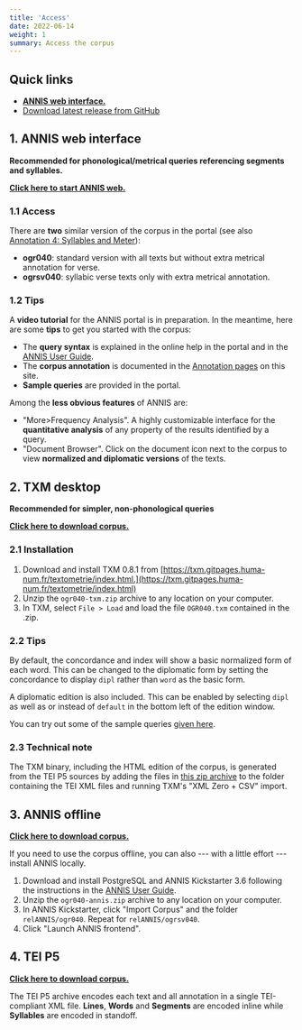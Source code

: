 ```yaml
---
title: 'Access'
date: 2022-06-14
weight: 1
summary: Access the corpus
---
```


## Quick links

+ [__ANNIS web interface.__](http://www.ogr-corpus.org/annis-gui-3.6.0)
+ [Download latest release from GitHub](https://github.com/rainsfordtm/ogr/releases)

## 1. ANNIS web interface

__Recommended for phonological/metrical queries referencing segments and syllables.__

[__Click here to start ANNIS web.__](http://www.ogr-corpus.org/annis-gui-3.6.0)

### 1.1 Access

There are __two__ similar version of the corpus in the portal (see also [Annotation 4: Syllables and Meter](/docs/annotation-sylls)):
+ __ogr040__: standard version with all texts but without extra metrical annotation for verse.
+ __ogrsv040__: syllabic verse texts only with extra metrical annotation.

### 1.2 Tips

A __video tutorial__ for the ANNIS portal is in preparation. In the meantime, here are some __tips__ to get you started with
the corpus:

+ The __query syntax__ is explained in the online help in the portal and in the [ANNIS User Guide](http://korpling.github.io/ANNIS/3.6/user-guide/index.html).
+ The __corpus annotation__ is documented in the [Annotation pages](/docs/annotation) on this site. 
+ __Sample queries__ are provided in the portal.

Among the __less obvious features__ of ANNIS are:
+ "More>Frequency Analysis". A highly customizable interface for the __quantitative analysis__ of any property of the
results identified by a query.
+ "Document Browser". Click on the document icon next to the corpus to view __normalized and diplomatic versions__ of the
texts.

## 2. TXM desktop

__Recommended for simpler, non-phonological queries__

[__Click here to download corpus.__](https://github.com/rainsfordtm/ogr/releases/download/ogr040/ogr040-txm.zip)

### 2.1 Installation

1. Download and install TXM 0.8.1 from 
[https://txm.gitpages.huma-num.fr/textometrie/index.html.](https://txm.gitpages.huma-num.fr/textometrie/index.html)
1. Unzip the `ogr040-txm.zip` archive to any location on your computer.
1. In TXM, select `File > Load` and load the file `OGR040.txm` contained in the .zip.

### 2.2 Tips

By default, the concordance and index will show a basic normalized form of each word.
This can be changed to the diplomatic form by setting the concordance to display
`dipl` rather than `word` as the basic form.

A diplomatic edition is also included. This can be enabled by selecting `dipl` as
well as or instead of `default` in the bottom left of the edition window.

You can try out some of the sample queries [given here](/docs/sample-queries).

### 2.3 Technical note

The TXM binary, including the HTML edition of the corpus, is generated from the TEI P5
sources by adding the files in [this zip archive](https://github.com/rainsfordtm/ogr/releases/download/ogr040/ogr040-txm-import.zip) to the
folder containing the TEI XML files and running TXM's "XML Zero + CSV" import.

## 3. ANNIS offline

[__Click here to download corpus.__](https://github.com/rainsfordtm/ogr/releases/download/ogr040/ogr040-annis.zip)

If you need to use the corpus offline, you can also --- with a little effort --- install ANNIS locally.

1. Download and install PostgreSQL and ANNIS Kickstarter 3.6 following the instructions in the [ANNIS User Guide](http://korpling.github.io/ANNIS/3.6/user-guide/installation-kickstarter.html).
1. Unzip the `ogr040-annis.zip` archive to any location on your computer.
1. In ANNIS Kickstarter, click "Import Corpus" and the folder `relANNIS/ogr040`. Repeat for `relANNIS/ogrsv040`.
1. Click "Launch ANNIS frontend".

## 4. TEI P5

[__Click here to download corpus.__](https://github.com/rainsfordtm/ogr/releases/download/ogr040/ogr040-tei.zip)

The TEI P5 archive encodes each text and all annotation in a single TEI-compliant XML
file. __Lines__, __Words__ and __Segments__ are encoded inline while __Syllables__ are
encoded in standoff.